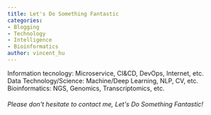 ```yaml
---
title: Let's Do Something Fantastic
categories:
- Blogging
- Technology
- Intelligence
- Bioinformatics
author: vincent_hu
---
```


Information tecnology:   Microservice, CI&CD, DevOps, Internet, etc.  
Data Technology/Science:  Machine/Deep Learning, NLP, CV, etc.  
Bioinformatics:  NGS, Genomics, Transcriptomics, etc.  

###### Please don't hesitate to contact me, Let's Do Something Fantastic!
